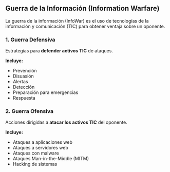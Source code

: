 ## Guerra de la Información (Information Warfare)
La guerra de la información (InfoWar) es el uso de tecnologías de la información y comunicación (TIC) para obtener ventaja sobre un oponente.

### 1. Guerra Defensiva
Estrategias para **defender activos TIC** de ataques.

**Incluye:**
- Prevención  
- Disuasión  
- Alertas  
- Detección  
- Preparación para emergencias  
- Respuesta 

### 2. Guerra Ofensiva
Acciones dirigidas a **atacar los activos TIC** del oponente.

**Incluye:**
- Ataques a aplicaciones web  
- Ataques a servidores web  
- Ataques con malware  
- Ataques Man-in-the-Middle (MITM)  
- Hacking de sistemas

